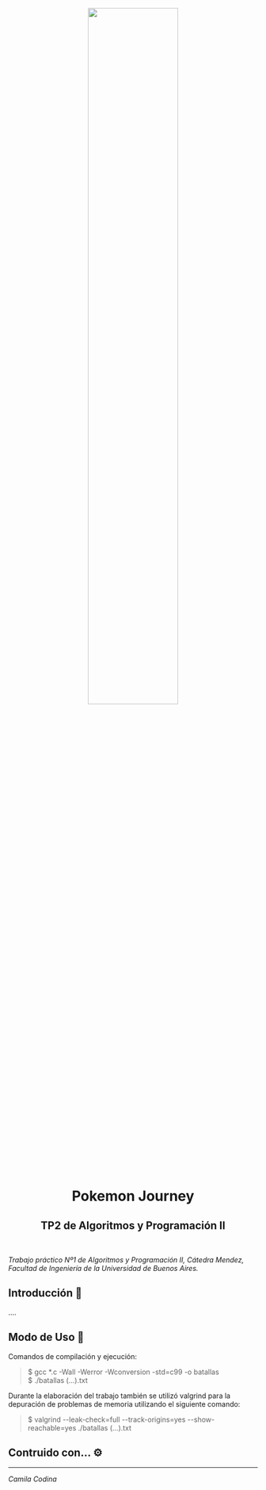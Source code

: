 <p align="center"><img width=60% src="https://upload.wikimedia.org/wikipedia/commons/thumb/9/98/International_Pok%C3%A9mon_logo.svg/800px-International_Pok%C3%A9mon_logo.svg.png"></p>


<h1 align="center">Pokemon Journey</h1>
<h2 align="center">TP2 de Algoritmos y Programación II</h2><br>


_Trabajo práctico Nº1 de Algoritmos y Programación II, Cátedra Mendez, Facultad de Ingeniería de la Universidad de Buenos Aires._


## Introducción 🚀 

....


## Modo de Uso 📝

Comandos de compilación y ejecución:

> $ gcc *.c -Wall -Werror -Wconversion -std=c99 -o batallas                
> $ ./batallas (...).txt 

Durante la elaboración del trabajo también se utilizó valgrind para la depuración de problemas de memoria utilizando el siguiente comando: 

> $ valgrind --leak-check=full --track-origins=yes --show-reachable=yes ./batallas (...).txt 


## Contruido con... ⚙

    

---

_Camila Codina_